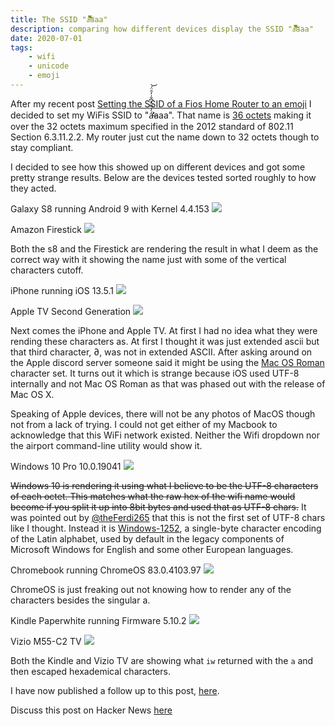 ```yaml
---
title: The SSID "á̶̛̛̓̿̈͐͆̐̇̒̑̈́͘͝aaa"
description: comparing how different devices display the SSID "á̶̛̛̓̿̈͐͆̐̇̒̑̈́͘͝aaa"
date: 2020-07-01
tags:
    - wifi
    - unicode
    - emoji
---
```


After my recent post [Setting the SSID of a Fios Home Router to an emoji](/posts/fios-home-router-emoji) I decided to set my WiFis SSID to "á̶̛̛̓̿̈͐͆̐̇̒̑̈́͘͝aaa".
That name is [36 octets](https://mothereff.in/byte-counter#a%CC%B6%CC%81%CC%93%CC%BF%CC%88%CC%9B%CC%9B%CD%90%CD%98%CD%86%CC%90%CD%9D%CC%87%CC%92%CC%91%CD%84aaa) making it over the 32 octets maximum specified in the 2012 standard of 802.11 Section 6.3.11.2.2. 
My router just cut the name down to 32 octets though to stay compliant. 

I decided to see how this showed up on different devices and got some pretty strange results. Below are the devices tested sorted roughly to how they acted.

Galaxy S8 running Android 9 with Kernel 4.4.153
![](/assets/img/iosWifiBug/android.jpg)

Amazon Firestick
![](/assets/img/iosWifiBug/firestick.jpg)

Both the s8 and the Firestick are rendering the result in what I deem as the correct way with it showing the name just with some of the vertical characters cutoff.

iPhone running iOS 13.5.1
![](/assets/img/iosWifiBug/iphone-ios1351.jpg)

Apple TV Second Generation
![](/assets/img/iosWifiBug/appletvgen2.jpg)

Next comes the iPhone and Apple TV. At first I had no idea what they were rending these characters as. At first I thought it was just extended ascii but that third character, ∂, was not in extended ASCII. After asking around on the Apple discord server someone said it might be using the [Mac OS Roman](https://en.wikipedia.org/wiki/Mac_OS_Roman) character set. It turns out it which is strange because iOS used UTF-8 internally and not Mac OS Roman as that was phased out with the release of Mac OS X.

Speaking of Apple devices, there will not be any photos of MacOS though not from a lack of trying. 
I could not get either of my Macbook to acknowledge that this WiFi network existed.
Neither the Wifi dropdown nor the airport command-line utility would show it.

Windows 10 Pro 10.0.19041
![](/assets/img/iosWifiBug/windows10.png)

~~Windows 10 is rendering it using what I believe to be the UTF-8 characters of each octet. This matches what the raw hex of the wifi name would become if you split it up into 8bit bytes and used that as UTF-8 chars.~~
It was pointed out by [@theFerdi265](https://twitter.com/theFerdi265) that this is not the first set of UTF-8 chars like I thought. Instead it is [Windows-1252](https://en.wikipedia.org/wiki/Windows-1252), a single-byte character encoding of the Latin alphabet, used by default in the legacy components of Microsoft Windows for English and some other European languages.

Chromebook running ChromeOS 83.0.4103.97
![](/assets/img/iosWifiBug/chromeos.jpg)

ChromeOS is just freaking out not knowing how to render any of the characters besides the singular a.

Kindle Paperwhite running Firmware 5.10.2
![](/assets/img/iosWifiBug/kindlepaperwhite.jpg)

Vizio M55-C2 TV
![](/assets/img/iosWifiBug/viziom55-c2.jpg)

Both the Kindle and Vizio TV are showing what `iw` returned with the `a` and then escaped hexademical characters.

I have now published a follow up to this post, [here](/posts/weird-wifi-names-cont/).

Discuss this post on Hacker News [here](https://news.ycombinator.com/item?id=23708056)
